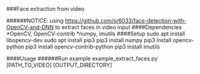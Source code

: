 ###Face extraction from video

######NOTICE: using https://github.com/sr6033/face-detection-with-OpenCV-and-DNN to extract faces in video input
####Dependencies
*OpenCV, OpenCV-contrib
*numpy, imutils
####Setup
	sudo apt install libopencv-dev
	sudo apt install pip3
	pip3 install numpy 
	pip3 install opencv-python
	pip3 install opencv-contrib-python
	pip3 install imutils

####Usage
######Run example
	example_extract_faces.py [PATH_TO_VIDEO] [OUTPUT_DIRECTORY]
